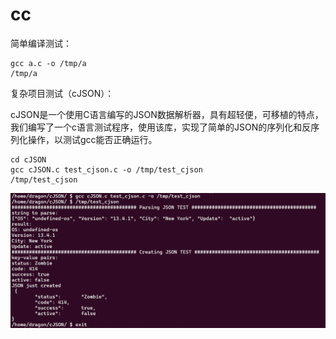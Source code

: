 # cc

简单编译测试：

```
gcc a.c -o /tmp/a
/tmp/a
```

复杂项目测试（cJSON）：

cJSON是一个使用C语言编写的JSON数据解析器，具有超轻便，可移植的特点，我们编写了一个c语言测试程序，使用该库，实现了简单的JSON的序列化和反序列化操作，以测试gcc能否正确运行。

```
cd cJSON
gcc cJSON.c test_cjson.c -o /tmp/test_cjson
/tmp/test_cjson
```

![1748501943460](image/gcc/1748501943460.png)
